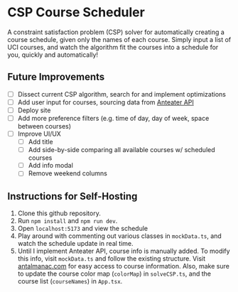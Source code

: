 # CSP Course Scheduler

A constraint satisfaction problem (CSP) solver for automatically creating a course schedule, given only the names of each course. Simply input a list of UCI courses, and watch the algorithm fit the courses into a schedule for you, quickly and automatically!

## Future Improvements

- [ ] Dissect current CSP algorithm, search for and implement optimizations
- [ ] Add user input for courses, sourcing data from [Anteater API](https://anteaterapi.com/)
- [ ] Deploy site
- [ ] Add more preference filters (e.g. time of day, day of week, space between courses)
- [ ] Improve UI/UX
  - [ ] Add title
  - [ ] Add side-by-side comparing all available courses w/ scheduled courses
  - [ ] Add info modal
  - [ ] Remove weekend columns

## Instructions for Self-Hosting

1. Clone this github repository.
2. Run `npm install` and `npm run dev`.
3. Open `localhost:5173` and view the schedule
4. Play around with commenting out various classes in `mockData.ts`, and watch the schedule update in real time.
5. Until I implement Anteater API, course info is manually added. To modify this info, visit `mockData.ts` and follow the existing structure. Visit [antalmanac.com](https://antalmanac.com/) for easy access to course information. Also, make sure to update the course color map (`colorMap`) in `solveCSP.ts`, and the course list (`courseNames`) in `App.tsx`.